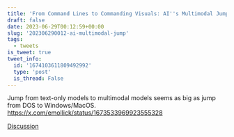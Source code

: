 ```yaml
---
title: 'From Command Lines to Commanding Visuals: AI''s Multimodal Jump'
draft: false
date: 2023-06-29T00:12:59+00:00
slug: '202306290012-ai-multimodal-jump'
tags:
  - tweets
is_tweet: true
tweet_info:
  id: '1674103611809492992'
  type: 'post'
  is_thread: False
---
```




Jump from text-only models to multimodal models seems as big as jump from DOS to Windows/MacOS. <https://x.com/emollick/status/1673533969923555328>

[Discussion](https://x.com/sytelus/status/1674103611809492992)
